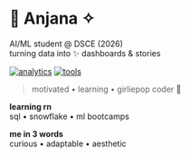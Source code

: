 # 🌸 Anjana ✧
AI/ML student @ DSCE (2026)  
turning data into ✨ dashboards & stories  

[![analytics](https://img.shields.io/badge/focus-Data_Analytics-ffb6c1?style=flat-square&labelColor=0d0d0d&color=ffc0cb)](#)
[![tools](https://img.shields.io/badge/tools-Python_|_PowerBI_|_Tableau-ffb6c1?style=flat-square&labelColor=0d0d0d&color=ffc0cb)](#)

> motivated • learning • girliepop coder 💖

**learning rn**  
sql • snowflake • ml bootcamps  

**me in 3 words**  
curious • adaptable • aesthetic  

